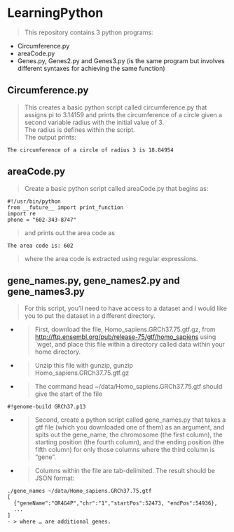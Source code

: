 # LearningPython
> This repository contains 3 python programs:
- Circumference.py
- areaCode.py
- Genes.py, Genes2.py and Genes3.py (is the same program but involves different syntaxes for achieving the same function)
## Circumference.py
> This creates a basic python script called circumference.py that assigns pi to 3.14159 and prints the circumference of a circle given a second variable radius with the initial value of 3.  
> The radius is defines within the script.  
> The output prints:
```
The circumference of a circle of radius 3 is 18.84954
```
## areaCode.py
> Create a basic python script called areaCode.py that begins as:
```
#!/usr/bin/python
from __future__ import print_function
import re
phone = "602-343-8747"
```
> and prints out the area code as
```
The area code is: 602
```
> where the area code is extracted using regular expressions.
## gene_names.py, gene_names2.py and gene_names3.py
> For this script, you’ll need to have access to a dataset and I would like you to put the dataset in a different directory.  
- > First, download the file, Homo_sapiens.GRCh37.75.gtf.gz, from http://ftp.ensembl.org/pub/release-75/gtf/homo_sapiens using `wget, and place this file within a directory called data within your home directory. 
- > Unzip this file with gunzip, gunzip Homo_sapiens.GRCh37.75.gtf.gz  
- > The command head ~/data/Homo_sapiens.GRCh37.75.gtf should give the start of the file 
```
#!genome-build GRCh37.p13
```
- > Second, create a python script called gene_names.py that takes a gtf file (which you downloaded one of them) as an argument, and spits out the gene_name, the chromosome (the first column), the starting position (the fourth column), and the ending position (the fifth column) for only those columns where the third column is “gene”.  
- > Columns within the file are tab-delimited. The result should be JSON format:
```
./gene_names ~/data/Homo_sapiens.GRCh37.75.gtf
[
  {"geneName":"OR4G4P","chr":"1","startPos":52473, "endPos":54936},
  ... 
]
- > where … are additional genes.
```
